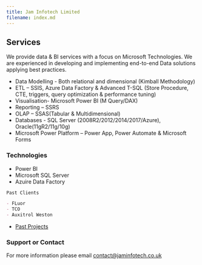 ```yaml
---
title: Jam Infotech Limited
filename: index.md
--- 
```

## Services

We provide data & BI services with a focus on Microsoft Technologies. We are experienced in developing and implementing end-to-end Data solutions applying best practices. 

-	Data Modelling - Both relational and dimensional (Kimball Methodology)
-	ETL – SSIS, Azure Data Factory & Advanced T-SQL (Store Procedure, CTE, triggers, query optimization & performance tuning)
-	Visualisation- Microsoft Power BI (M Query/DAX)
-	Reporting – SSRS
-	OLAP – SSAS(Tabular & Multidimensional)
-	Databases - SQL Server (2008R2/2012/2014/2017/Azure), Oracle(11gR2/11g/10g)
-	Microsoft Power Platform – Power App, Power Automate & Microsoft Forms

### Technologies
- Power BI
- Microsoft SQL Server
- Azuire Data Factory


```markdown
Past Clients

- FLuor
- TCO
- Auxitrol Weston
```

- [Past Projects](/projects)

### Support or Contact

For more information please email [contact@jaminfotech.co.uk](mailto:contact@jaminfotech.co.uk)
